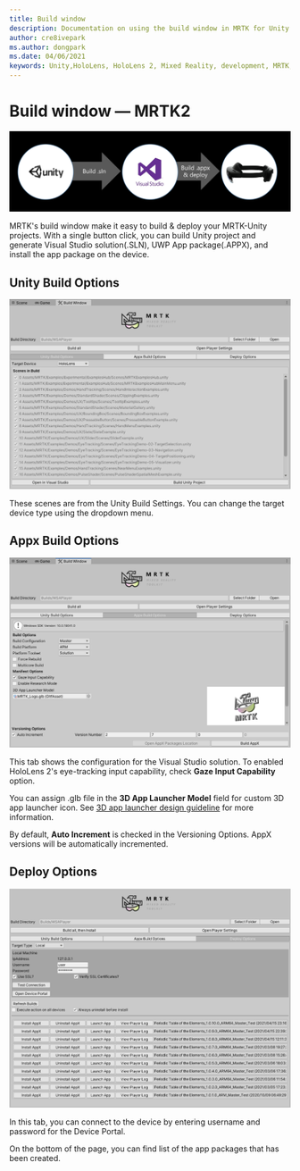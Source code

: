 ```yaml
---
title: Build window
description: Documentation on using the build window in MRTK for Unity.
author: cre8ivepark
ms.author: dongpark
ms.date: 04/06/2021
keywords: Unity,HoloLens, HoloLens 2, Mixed Reality, development, MRTK, build, build window, tools
---
```


# Build window &#8212; MRTK2

![Build & deploy flow](images/MRTK_BuildWindow0.png)

MRTK's build window make it easy to build & deploy your MRTK-Unity projects. With a single button click, you can build Unity project and generate Visual Studio solution(.SLN), UWP App package(.APPX), and install the app package on the device. 


## Unity Build Options
![Build window - Unity Build Options 1](images/MRTK_BuildWindow1.png)

These scenes are from the Unity Build Settings. You can change the target device type using the dropdown menu.

## Appx Build Options
![Build window - Appx Build Options 2](images/MRTK_BuildWindow2.png)

This tab shows the configuration for the Visual Studio solution. To enabled HoloLens 2's eye-tracking input capability, check **Gaze Input Capability** option. 

You can assign .glb file in the **3D App Launcher Model** field for custom 3D app launcher icon. See [3D app launcher design guideline](/windows/mixed-reality/distribute/3d-app-launcher-design-guidance) for more information.

By default, **Auto Increment** is checked in the Versioning Options. AppX versions will be automatically incremented.


## Deploy Options
![Build window - Deploy Options 3](images/MRTK_BuildWindow3.png)

In this tab, you can connect to the device by entering username and password for the Device Portal. 

On the bottom of the page, you can find list of the app packages that has been created. 

